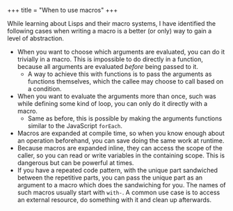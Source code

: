 +++
title = "When to use macros"
+++

While learning about Lisps and their macro systems, I have identified the following cases when writing a macro is a better (or only) way to gain a level of abstraction.

- When you want to choose which arguments are evaluated, you can do it trivially in a macro. This is impossible to do directly in a function, because all arguments are evaluated _before_ being passed to it.
  - A way to achieve this with functions is to pass the arguments as functions themselves, which the callee may choose to call based on a condition.
- When you want to evaluate the arguments more than once, such was while defining some kind of loop, you can only do it directly with a macro.
  - Same as before, this is possible by making the arguments functions similar to the JavaScript `forEach`.
- Macros are expanded at compile time, so when you know enough about an operation beforehand, you can save doing the same work at runtime.
- Because macros are expanded inline, they can access the scope of the caller, so you can read or write variables in the containing scope. This is dangerous but can be powerful at times.
- If you have a repeated code pattern, with the unique part sandwiched between the repetitive parts, you can pass the unique part as an argument to a macro which does the sandwiching for you. The names of such macros usually start with `with-`. A common use case is to access an external resource, do something with it and clean up afterwards.